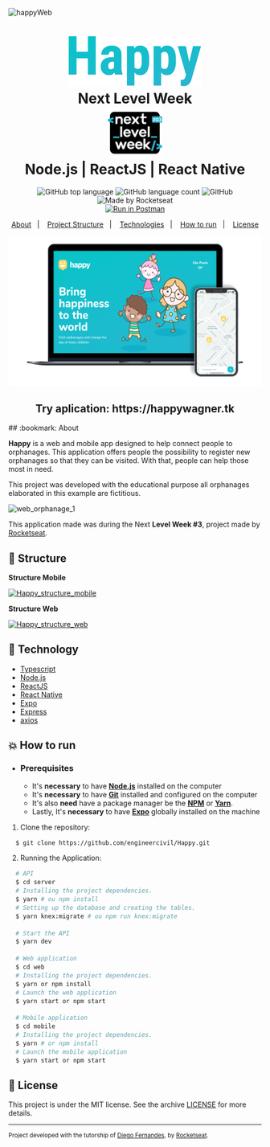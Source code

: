 ![happyWeb](https://user-images.githubusercontent.com/49798275/97792599-fbf7f680-1bbe-11eb-98e8-76f0578f030e.gif)
<h1 align="center">
   <img alt="Happy" src=".github/logo.png" height="100px" />
    <br>Next Level Week <br/>
    <img alt="Next" src=".github/next.png" height="100px" />
    <br>
    Node.js | ReactJS | React Native
</h1>

<p align="center">
  <img alt="GitHub top language" src="https://img.shields.io/github/languages/top/civilenginner/Proffy?style=plastic&logo=typescript">
  <img alt="GitHub language count" src="https://img.shields.io/github/languages/count/civilenginner/Proffy?style=plastic">
  <img alt="GitHub" src="https://img.shields.io/github/license/civilenginner/Proffy?style=plastic&color=blue"> 
  <img alt="Made by Rocketseat" src="https://img.shields.io/badge/made%20by-Rocketseat-%237519C1?style=plastic&logo=react&color=blue"><br/>
<a href="https://app.getpostman.com/run-collection/1405a12da0a18e02c9ec" target="_blank"><img src="https://run.pstmn.io/button.svg" alt="Run in Postman"></a>
</p>
<p align="center">
  <a href="#bookmark-about">About</a>&nbsp;&nbsp;&nbsp;|&nbsp;&nbsp;&nbsp;
  <a href="#construction_worker-structure">Project Structure</a>&nbsp;&nbsp;&nbsp;|&nbsp;&nbsp;&nbsp;
  <a href="#rocket-technology">Technologies</a>&nbsp;&nbsp;&nbsp;|&nbsp;&nbsp;&nbsp;
  <a href="#boom-how-to-run">How to run</a>&nbsp;&nbsp;&nbsp;|&nbsp;&nbsp;&nbsp;
  <a href="#memo-license">License</a>
</p>

<p align="center">
  <img alt="design project" width="650px" src="./.github/happylogo.png" />
<p>
<h2 align="center">
Try aplication: https://happywagner.tk
</h2>
## :bookmark: About

**Happy** is a web and mobile app designed to help connect people to orphanages. This application offers people the possibility to register new orphanages so that they can be visited. With that, people can help those most in need.
  
This project was developed with the educational purpose all orphanages elaborated in this example are fictitious.

![web_orphanage_1](https://user-images.githubusercontent.com/49798275/97794741-89960f00-1bdc-11eb-9430-1c3cb0f04f32.gif)
  
This application made was during the Next **Level Week #3**, project made by [Rocketseat](https://rocketseat.com.br/).

## :construction_worker: Structure


**Structure Mobile**

[![Happy_structure_mobile ](https://user-images.githubusercontent.com/49798275/97792681-0bc40a80-1bc0-11eb-850f-2fe50c81c3ef.gif)](https://www.figma.com/file/fW7U2qwmWEE9z2W3PWSe2P/Happy-Mobile-Structure?node-id=0%3A1)

**Structure Web**

[![Happy_structure_web ](https://user-images.githubusercontent.com/49798275/97792651-93f5e000-1bbf-11eb-8fe6-dce459d0a302.gif)](https://www.figma.com/file/IEhULmrNpX8PoWEZvckZmc/Happy-Web-Structure)
## :rocket: Technology

-  [Typescript](https://www.typescriptlang.org/)
-  [Node.js](https://nodejs.org/en/)
-  [ReactJS](https://reactjs.org/)
-  [React Native](http://facebook.github.io/react-native/)
-  [Expo](https://expo.io/)
-  [Express](https://expressjs.com/)
-  [axios](https://github.com/axios/axios)

## :boom: How to run

- ### **Prerequisites**

  - It's **necessary** to have **[Node.js](https://nodejs.org/en/)** installed on the computer
  - It's  **necessary** to have  **[Git](https://git-scm.com/)** installed and configured on the computer
  - It's also **need** have a package manager be the **[NPM](https://www.npmjs.com/)** or **[Yarn](https://yarnpkg.com/)**.
  - Lastly, It's **necessary** to have **[Expo](https://expo.io/)** globally installed on the machine

1. Clone the repository:

```sh
  $ git clone https://github.com/engineercivil/Happy.git
```

2. Running the Application:

```sh
  # API
  $ cd server
  # Installing the project dependencies.
  $ yarn # ou npm install
  # Setting up the database and creating the tables.
  $ yarn knex:migrate # ou npm run knex:migrate

  # Start the API
  $ yarn dev

  # Web application
  $ cd web
  # Installing the project dependencies.
  $ yarn or npm install
  # Launch the web application
  $ yarn start or npm start

  # Mobile application
  $ cd mobile
  # Installing the project dependencies.
  $ yarn # or npm install
  # Launch the mobile application
  $ yarn start or npm start
```


## :memo: License

This project is under the MIT license. See the archive [LICENSE](LICENSE.md) for more details.

---
<sup>Project developed with the tutorship of [Diego Fernandes](https://github.com/diego3g), by [Rocketseat](rocketseat.com.br).</sup>
